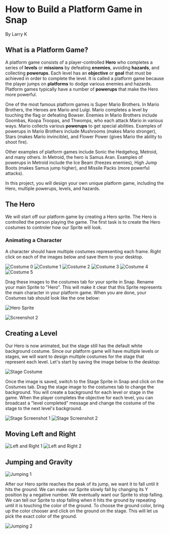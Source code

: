 # How to Build a Platform Game in Snap

By Larry K

## What is a Platform Game?

A platform game  consists of a player-controlled **Hero** who completes a series of **levels** or **missions** by defeating **enemies**, avoiding **hazards**, and collecting **powerups**. Each level has an **objective** or **goal** that must be achieved in order to complete the level. It is called a platform game because the player jumps on **platforms** to dodge various enemies and hazards. Platform games typically have a number of **powerups** that make the Hero more powerful. 

One of the most famous platform games is Super Mario Brothers. In Mario Brothers, the Heroes are Mario and Luigi. Mario completes a level by touching the flag or defeating Bowser. Enemies in Mario Brothers include Goombas, Koopa Troopas, and Thwomps, who each attack Mario in various ways. Mario collects various **powerups** to get special abilities. Examples of powerups in Mario Brothers include Mushrooms (makes Mario stronger), Stars (makes Mario invincible), and Flower Power (gives Mario the ability to shoot fire).

Other examples of platform games include Sonic the Hedgehog, Metroid, and many others. In Metroid, the hero is Samus Aran. Examples of powerups in Metroid include the Ice Beam (freezes enemies), High Jump Boots (makes Samus jump higher), and Missile Packs (more powerful attacks). 

In this project, you will design your own unique platform game, including the Hero, multiple powerups, levels, and hazards.

## The Hero

We will start off our platform game by creating a Hero sprite. The Hero is controlled the person playing the game. The first task is to create the Hero costumes to controler how our Sprite will look.

### Animating a Character

A character should have multiple costumes representing each frame. Right click on each of the images below and save them to your desktop. 

![Costume 0](./costumes/0.png)
![Costume 1](./costumes/1.png)
![Costume 2](./costumes/2.png)
![Costume 3](./costumes/3.png)
![Costume 4](./costumes/4.png)
![Costume 5](./costumes/5.png)

Drag these images to the costumes tab for your sprite in Snap. Rename your main Sprite to "Hero". This will make it clear that this Sprite represents the main character in your platform game. When you are done, your Costumes tab should look like the one below:

![Hero Sprite](./screenshots/step1.png)

![Screenshot 2](./screenshots/step2.png)

## Creating a Level 

Our Hero is now animated, but the stage still has the default white background costume. Since our platform game will have multiple levels or stages, we will want to design multiple costumes for the stage that represent each level. Let's start by saving the image below to the desktop:

![Stage Costume](./costumes/stage.png)

Once the image is saved, switch to the Stage Sprite in Snap and click on the Costumes tab. Drag the stage image to the costumes tab to change the background. You will create a background for each level or stage in the game. When the player completes the objective for each level, you can broadcast a "level completed" message and change the costume of the stage to the next level's background.

![Stage Screenshot 1](./screenshots/step3a.png)
![Stage Screenshot 2](./screenshots/step3b.png)

## Moving Left and Right

![Left and Right 1](./screenshots/step4a.png)
![Left and Right 2](./screenshots/step4b.png)

## Jumping and Gravity

![Jumping 1](./screenshots/step5a.png)

After our Hero sprite reaches the peak of its jump, we want it to fall until it hits the ground. We can make our Sprite slowly fall by changing its Y position by a negative number. We eventually want our Sprite to stop falling. We can tell our Sprite to stop falling when it hits the ground by repeating until it is touching the color of the ground. To choose the ground color, bring up the color chooser and click on the ground on the stage. This will let us pick the exact color of the ground.

![Jumping 2](./screenshots/step5b.png)
